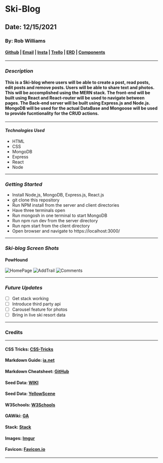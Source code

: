 # Ski-Blog

## Date: 12/15/2021

### By: Rob Williams

#### [Github](https://github.com/RobWilliams0615) | [Email](robwilliams0221@gmail.com) | [Insta](https://www.instagram.com/wobrilliams89) | [Trello](https://trello.com/b/vvR3F4AW/ski-blog) | [ERD](https://lucid.app/lucidchart/5c44a414-bb34-49d0-a8de-2be1ce5757a8/edit?viewport_loc=3%2C-56%2C3764%2C1889%2C0_0&invitationId=inv_321b6ea3-9897-435f-9ea7-8eb29a9ea003) | [Components](https://lucid.app/lucidchart/a6476990-8426-4749-9ca2-47416a44d62f/edit?viewport_loc=-23%2C216%2C2048%2C1075%2C0_0&invitationId=inv_dcfe6864-8c93-4423-be76-33124b9eeb5f)

---

### **_Description_**

#### This is a Ski-blog where users will be able to create a post, read posts, edit posts and remove posts. Users will be able to share text and photos. This will be accomplished using the MERN stack. The front-end will be built using React and React-router will be used to navigate between pages. The Back-end server will be built using Express.js and Node.js. MongoDB will be used for the actual DataBase and Mongoose will be used to provide fucntionality for the CRUD actions.

---

#### **_Technologies Used_**

- HTML
- CSS
- MongoDB
- Express
- React
- Node

---

### **_*Getting Started*_**

- Install Node,js, MongoDB, Express.js, React.js
- git clone this repository
- Run NPM install from the server and client directories
- Have three terminals open
- Run mongosh in one terminal to start MongoDB
- Run npm run dev from the server directory
- Run npm start from the client directory
- Open browser and navigate to https://localhost:3000/

---

### **_*Ski-blog Screen Shots*_**

#### PowHound

![HomePage](https://imgur.com/a/kUBu7hb)
![AddTrail](https://imgur.com/a/TbTuiNd)
![Comments](https://imgur.com/a/SoH6Atc)

---

### **_*Future Updates*_**

- [ ] Get stack working
- [ ] Introduce third party api
- [ ] Carousel feature for photos
- [ ] Bring in live ski resort data

---

### **Credits**

---

#### CSS Tricks: [CSS-Tricks](https://css-tricks.com/snippets/css/complete-guide-grid)

#### Markdown Guide: [ia.net](https://ia.net/writer/support/general/markdown-guide)

#### Markdown Cheatsheet: [GitHub](https://guides.github.com/pdfs/markdown-cheatsheet-online.pdf)

#### Seed Data: [WIKI](https://en.wikipedia.org/wiki/Main_Page)

#### Seed Data: [YellowScene](https://yellowscene.com/2020/12/01/beyond-the-ikonic-and-the-epic-a-guide-to-colorados-backcountry/)

#### W3Schools: [W3Schools](https://www.w3schools.com/)

#### GAWiki: [GA](https://github.com/SEI-R-11-8/class_wiki)

#### Stack: [Stack](https://stackoverflow.com/)

#### Images: [Imgur](https://imgur.com/)

#### Favicon: [Favicon.io](https://favicon.io/)

---
